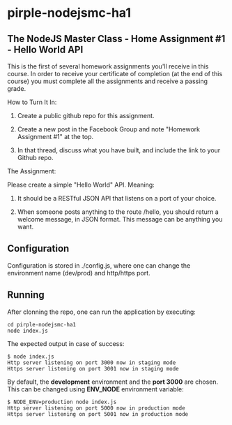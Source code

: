# pirple-nodejsmc-ha1

## The NodeJS Master Class - Home Assignment #1 - Hello World API

This is the first of several homework assignments you'll receive in this course. In order to receive your certificate of completion (at the end of this course) you must complete all the assignments and receive a passing grade. 

How to Turn It In:

1. Create a public github repo for this assignment. 

2. Create a new post in the Facebook Group  and note "Homework Assignment #1" at the top.

3. In that thread, discuss what you have built, and include the link to your Github repo. 

The Assignment:

Please create a simple "Hello World" API. Meaning:

1. It should be a RESTful JSON API that listens on a port of your choice. 

2. When someone posts anything to the route /hello, you should return a welcome message, in JSON format. This message can be anything you want. 

## Configuration
Configuration is stored in ./config.js, where one can change the environment name (dev/prod) and http/https port.

## Running
After clonning the repo, one can run the application by executing:
```
cd pirple-nodejsmc-ha1
node index.js
```
The expected output in case of success:
```
$ node index.js
Http server listening on port 3000 now in staging mode
Https server listening on port 3001 now in staging mode
```
By default, the **development** environment and the **port 3000** are chosen. This can be changed using **ENV_NODE** environment variable:

```
$ NODE_ENV=production node index.js
Http server listening on port 5000 now in production mode
Https server listening on port 5001 now in production mode
```

